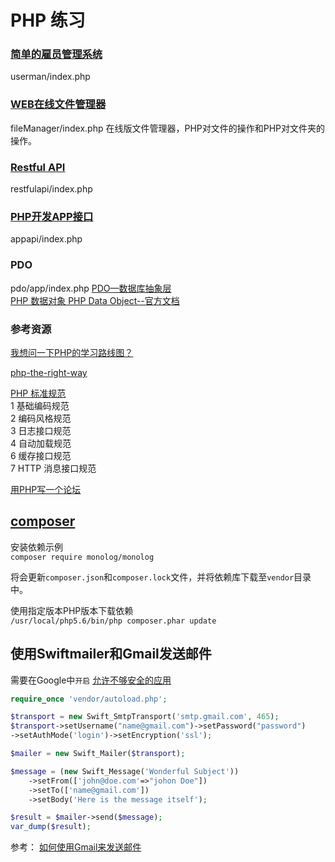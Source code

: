 PHP 练习
=======


### [简单的雇员管理系统](http://blog.51cto.com/xxlixin1993/1581996)  
userman/index.php

### [WEB在线文件管理器](https://www.imooc.com/learn/94)
fileManager/index.php
在线版文件管理器，PHP对文件的操作和PHP对文件夹的操作。

### [Restful API](/restfulapi/README.md) 
restfulapi/index.php

### [PHP开发APP接口](https://www.imooc.com/learn/163)
appapi/index.php  

### PDO
pdo/app/index.php
[PDO—数据库抽象层](https://www.imooc.com/learn/164)  
[PHP 数据对象 PHP Data Object--官方文档](http://php.net/manual/zh/book.pdo.php#book.pdo)  


### 参考资源

[我想问一下PHP的学习路线图？](https://www.zhihu.com/question/27170424)  

[php-the-right-way](https://laravel-china.github.io/php-the-right-way/)  

[PHP 标准规范](https://psr.phphub.org/)  
1	基础编码规范  	
2	编码风格规范  	
3	日志接口规范  	
4	自动加载规范  	
6	缓存接口规范  	
7	HTTP 消息接口规范  	  


[用PHP写一个论坛](http://phpbook.phpxy.com/34745) 



## [composer](http://docs.phpcomposer.com/00-intro.html)  

安装依赖示例  
`composer require monolog/monolog`

将会更新`composer.json`和`composer.lock`文件，并将依赖库下载至`vendor`目录中。

使用指定版本PHP版本下载依赖  
`/usr/local/php5.6/bin/php composer.phar update`


## 使用Swiftmailer和Gmail发送邮件

需要在Google中`开启` [允许不够安全的应用](https://myaccount.google.com/security?utm_source=OGB&utm_medium=act&pli=1#signin)

```php
require_once 'vendor/autoload.php';

$transport = new Swift_SmtpTransport('smtp.gmail.com', 465);
$transport->setUsername("name@gmail.com")->setPassword("password")
->setAuthMode('login')->setEncryption('ssl');

$mailer = new Swift_Mailer($transport);

$message = (new Swift_Message('Wonderful Subject'))
    ->setFrom(['john@doe.com'=>"johon Doe"])
    ->setTo(['name@gmail.com'])
    ->setBody('Here is the message itself');

$result = $mailer->send($message);
var_dump($result);
```

参考：
[如何使用Gmail来发送邮件](http://www.symfonychina.com/doc/current/email/gmail.html)  